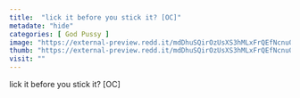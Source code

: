 ```yaml
---
title:  "lick it before you stick it? [OC]"
metadate: "hide"
categories: [ God Pussy ]
image: "https://external-preview.redd.it/mdDhuSQirOzUsXS3hMLxFrQEfNcnu0k5Iz6j5VhuLfw.jpg?auto=webp&s=b44e49eb7da89d54e628ac6afdac7af607fc484b"
thumb: "https://external-preview.redd.it/mdDhuSQirOzUsXS3hMLxFrQEfNcnu0k5Iz6j5VhuLfw.jpg?width=1080&crop=smart&auto=webp&s=dbbcd71a1f18df44225afc4a16fd2ad30c35fdeb"
visit: ""
---
```

lick it before you stick it? [OC]
